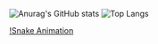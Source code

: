 ![Anurag's GitHub stats](https://github-readme-stats.vercel.app/api?username=mrtondev&show_icons=true&theme=midnight-purple)    ![Top Langs](https://github-readme-stats.vercel.app/api/top-langs/?username=mrtondev&size_weight=0.5&count_weight=0.5&hide_progress=true&theme=midnight-purple)

<!-- [![Top Langs](https://github-readme-stats.vercel.app/api/top-langs/?username=mrtondev)](https://github.com/mrtondev/github-readme-stats)-->

[!Snake Animation](https://mrtondev/mrtondev/blob/output/github-contribuition-grid-snake.svg)
